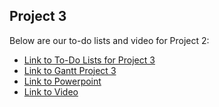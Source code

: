 
## Project 3
Below are our to-do lists and video for Project 2:
* [Link to To-Do Lists for Project 3](https://cuny-my.sharepoint.com/:x:/g/personal/rahib_khandaker19_qmail_cuny_edu/EQCufjC5h_lIsAv83V9xKogBvD6GtJ-g0HsVw_62wtAdwA?e=eKVGNC)
* [Link to Gantt Project 3](https://cuny-my.sharepoint.com/:x:/g/personal/heidi_lunavicuna21_qmail_cuny_edu/EbtUFRneT-NDhXl4F6_yrXQBoVyNF7wAH9LJxI9Ze2VSyQ?e=pnyG7V)
* [Link to Powerpoint](https://docs.google.com/presentation/d/1ZtufLkK7mHVcmKZDt1m1wavKGfls-vlKjjWfaL5oT40/edit?usp=sharing)
* [Link to Video](https://drive.google.com/file/d/1cEucZSUda95iEhpZJLo4RKFfMC5zXXT_/view?usp=sharing)
